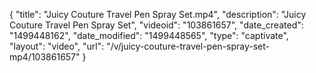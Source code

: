 {
    "title": "Juicy Couture Travel Pen Spray Set.mp4",
    "description": "Juicy Couture Travel Pen Spray Set",
    "videoid": "103861657",
    "date_created": "1499448162",
    "date_modified": "1499448565",
    "type": "captivate",
    "layout": "video",
    "url": "\/v\/juicy-couture-travel-pen-spray-set-mp4\/103861657"
}